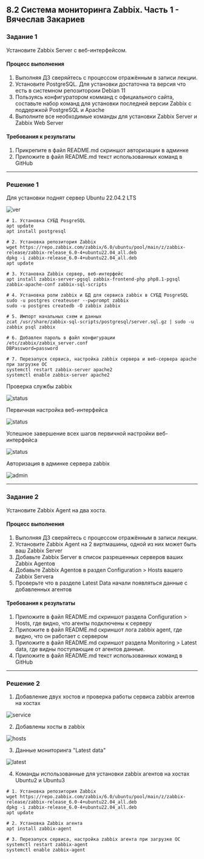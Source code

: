 ## 8.2 Система мониторинга Zabbix. Часть 1 - Вячеслав Закариев

### Задание 1 

Установите Zabbix Server с веб-интерфейсом.

#### Процесс выполнения
1. Выполняя ДЗ сверяйтесь с процессом отражённым в записи лекции.
2. Установите PostgreSQL. Для установки достаточна та версия что есть в системном репозитороии Debian 11
3. Пользуясь конфигуратором комманд с официального сайта, составьте набор команд для установки последней версии Zabbix с поддержкой PostgreSQL и Apache
4. Выполните все необходимые команды для установки Zabbix Server и Zabbix Web Server

#### Требования к результаты 
1. Прикрепите в файл README.md скриншот авторизации в админке
2. Приложите в файл README.md текст использованных команд в GitHub

---

### Решение 1

Для установки поднят сервер Ubuntu 22.04.2 LTS

![ver](https://github.com/SlavaZakariev/netology/blob/f60fbdff14e9582da19c39ff1d46e6aa476f955c/monitoring/8.2_zabbix_part1/resources/zabbix1_1.1.jpg)

```
# 1. Установка СУБД PosgreSQL
apt update
apt install postgresql 

# 2. Установка репозитория Zabbix
wget https://repo.zabbix.com/zabbix/6.0/ubuntu/pool/main/z/zabbix-release/zabbix-release_6.0-4+ubuntu22.04_all.deb
dpkg -i zabbix-release_6.0-4+ubuntu22.04_all.deb
apt update

# 3. Установка Zabbix сервер, веб-интерфейс
apt install zabbix-server-pgsql zabbix-frontend-php php8.1-pgsql zabbix-apache-conf zabbix-sql-scripts

# 4. Установка роли zabbix и БД для сервиса zabbix в СУБД PosgreSQL
sudo -u postgres createuser --pwprompt zabbix
sudo -u postgres createdb -O zabbix zabbix

# 5. Импорт начальных схем и данных
zcat /usr/share/zabbix-sql-scripts/postgresql/server.sql.gz | sudo -u zabbix psql zabbix

# 6. Добавлен пароль в файл конфигурации /etc/zabbix/zabbix_server.conf
DBPassword=password

# 7. Перезапуск сервиса, настройка zabbix сервера и веб-сервера apache при загрузке ОС
systemctl restart zabbix-server apache2
systemctl enable zabbix-server apache2

```

Проверка службы zabbix

![status](https://github.com/SlavaZakariev/netology/blob/f60fbdff14e9582da19c39ff1d46e6aa476f955c/monitoring/8.2_zabbix_part1/resources/zabbix1_1.2.jpg)

Первичная настройка веб-интерфейса 

![status](https://github.com/SlavaZakariev/netology/blob/22f56dece440a9a20a2776bd7c3c67ccacc2e705/monitoring/8.2_zabbix_part1/resources/zabbix1_1.3.jpg)

Успешное завершение всех шагов первичной настройки веб-интерфейса 

![status](https://github.com/SlavaZakariev/netology/blob/22f56dece440a9a20a2776bd7c3c67ccacc2e705/monitoring/8.2_zabbix_part1/resources/zabbix1_1.4.jpg)

Авторизация в админке сервера zabbix

![admin](https://github.com/SlavaZakariev/netology/blob/22f56dece440a9a20a2776bd7c3c67ccacc2e705/monitoring/8.2_zabbix_part1/resources/zabbix1_1.5.jpg)

---

### Задание 2 

Установите Zabbix Agent на два хоста.

#### Процесс выполнения
1. Выполняя ДЗ сверяйтесь с процессом отражённым в записи лекции.
2. Установите Zabbix Agent на 2 виртмашины, одной из них может быть ваш Zabbix Server
3. Добавьте Zabbix Server в список разрешенных серверов ваших Zabbix Agentов
4. Добавьте Zabbix Agentов в раздел Configuration > Hosts вашего Zabbix Servera
5. Проверьте что в разделе Latest Data начали появляться данные с добавленных агентов

#### Требования к результаты 
1. Приложите в файл README.md скриншот раздела Configuration > Hosts, где видно, что агенты подключены к серверу
2. Приложите в файл README.md скриншот лога zabbix agent, где видно, что он работает с сервером
3. Приложите в файл README.md скриншот раздела Monitoring > Latest data, где видны поступающие от агентов данные.
4. Приложите в файл README.md текст использованных команд в GitHub

---

### Решение 2

1. Добавление двух хостов и проверка работы сервиса zabbix агентов на хостах

![service](https://github.com/SlavaZakariev/netology/blob/ce83620940d6bf4e40f27a5428185499aad04f37/monitoring/8.2_zabbix_part1/resources/zabbix1_1.8.jpg)

2. Добавлены хосты в zabbix

![hosts](https://github.com/SlavaZakariev/netology/blob/470de14a519ff96d7d3963480a8f7154c281bd95/monitoring/8.2_zabbix_part1/resources/zabbix1_1.6.jpg)

3. Данные мониторинга "Latest data"

![latest](https://github.com/SlavaZakariev/netology/blob/470de14a519ff96d7d3963480a8f7154c281bd95/monitoring/8.2_zabbix_part1/resources/zabbix1_1.7.jpg)

4. Команды использованные для установки zabbix агентов на хостах Ubuntu2 и Ubuntu3

``` 
# 1. Установка репозитория Zabbix
wget https://repo.zabbix.com/zabbix/6.0/ubuntu/pool/main/z/zabbix-release/zabbix-release_6.0-4+ubuntu22.04_all.deb
dpkg -i zabbix-release_6.0-4+ubuntu22.04_all.deb
apt update

# 2. Установка Zabbix агента
apt install zabbix-agent

# 3. Перезапуск сервиса, настройка zabbix агента при загрузке ОС
systemctl restart zabbix-agent
systemctl enable zabbix-agent

```
